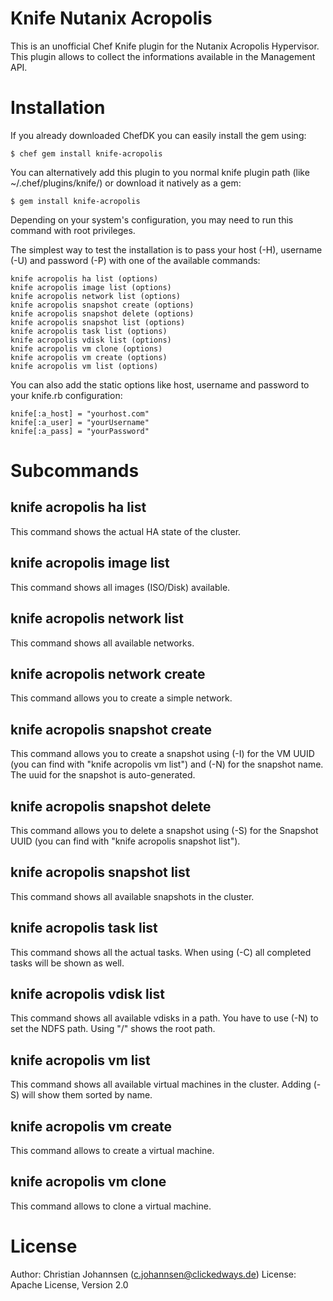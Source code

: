 Knife Nutanix Acropolis
======

This is an unofficial Chef Knife plugin for the Nutanix Acropolis Hypervisor. This plugin allows to collect the informations available in the Management API.

# Installation #

If you already downloaded ChefDK you can easily install the gem using:

	$ chef gem install knife-acropolis

You can alternatively add this plugin to you normal knife plugin path (like ~/.chef/plugins/knife/) or download it natively as a gem:

	$ gem install knife-acropolis

Depending on your system's configuration, you may need to run this command with root privileges.

The simplest way to test the installation is to pass your host (-H), username (-U) and password (-P) with one of the available commands:

	knife acropolis ha list (options)
	knife acropolis image list (options)
	knife acropolis network list (options)
	knife acropolis snapshot create (options)
	knife acropolis snapshot delete (options)
	knife acropolis snapshot list (options)
	knife acropolis task list (options)
	knife acropolis vdisk list (options)
	knife acropolis vm clone (options)
	knife acropolis vm create (options)
	knife acropolis vm list (options)

You can also add the static options like host, username and password to your knife.rb configuration:

	knife[:a_host] = "yourhost.com"
	knife[:a_user] = "yourUsername"
	knife[:a_pass] = "yourPassword"

# Subcommands #

knife acropolis ha list
-----------------------

This command shows the actual HA state of the cluster.

knife acropolis image list
--------------------------

This command shows all images (ISO/Disk) available.

knife acropolis network list
----------------------------

This command shows all available networks.

knife acropolis network create
-----------------------

This command allows you to create a simple network.

knife acropolis snapshot create
-------------------------------

This command allows you to create a snapshot using (-I) for the VM UUID (you can find with "knife acropolis vm list") and (-N) for the snapshot name. The uuid for the snapshot is auto-generated.

knife acropolis snapshot delete
-------------------------------

This command allows you to delete a snapshot using (-S) for the Snapshot UUID (you can find with "knife acropolis snapshot list").

knife acropolis snapshot list
-----------------------------

This command shows all available snapshots in the cluster.

knife acropolis task list
-------------------------

This command shows all the actual tasks. When using (-C) all completed tasks will be shown as well.

knife acropolis vdisk list
--------------------------

This command shows all available vdisks in a path. You have to use (-N) to set the NDFS path. Using "/" shows the root path.

knife acropolis vm list
-----------------------

This command shows all available virtual machines in the cluster. Adding (-S) will show them sorted by name.

knife acropolis vm create
-----------------------

This command allows to create a virtual machine.

knife acropolis vm clone
-----------------------

This command allows to clone a virtual machine.


# License #

Author: Christian Johannsen (c.johannsen@clickedways.de)
License: Apache License, Version 2.0
